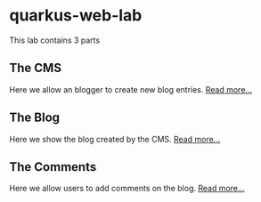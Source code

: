 # quarkus-web-lab

This lab contains 3 parts

## The CMS

Here we allow an blogger to create new blog entries. [Read more...](./1-cms/README.md)

## The Blog

Here we show the blog created by the CMS. [Read more...](./2-blog/README.md)

## The Comments

Here we allow users to add comments on the blog. [Read more...](./3-comments/README.md)
